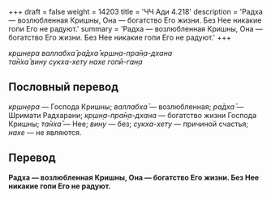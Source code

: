 +++
draft = false
weight = 14203
title = 'ЧЧ Ади 4.218'
description = 'Радха — возлюбленная Кришны, Она — богатство Его жизни. Без Нее никакие гопи Его не радуют.'
summary = 'Радха — возлюбленная Кришны, Она — богатство Его жизни. Без Нее никакие гопи Его не радуют.'
+++

_кр̣шн̣ера валлабха̄ ра̄дха̄ кр̣шн̣а-пра̄н̣а-дхана  
та̄н̇ха̄ вину сукха-хету нахе гопӣ-ган̣а_

## Пословный перевод

_кр̣шн̣ера_ — Господа Кришны; _валлабха̄_ — возлюбленная; _ра̄дха̄_ — Шримати Радхарани; _кр̣шн̣а_\-_пра̄н̣а_\-_дхана_ — богатство жизни Господа Кришны; _та̄н̇ха̄_ — Нее; _вину_ — без; _сукха_\-_хету_ — причиной счастья; _нахе_ — не являются.

## Перевод

**Радха — возлюбленная Кришны, Она — богатство Его жизни. Без Нее никакие гопи Его не радуют.**
